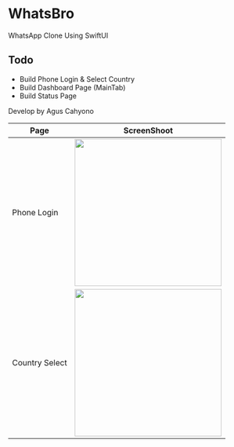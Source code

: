 # WhatsBro
WhatsApp Clone Using SwiftUI

## Todo
- Build Phone Login & Select Country
- Build Dashboard Page (MainTab)
- Build Status Page

Develop by Agus Cahyono

| Page | ScreenShoot |
| --- | --- |
| Phone Login | <img src="" width="300">  |
| Country Select |  <img src="" width="300">  |
